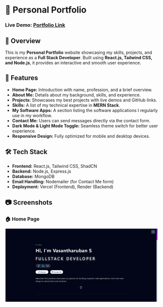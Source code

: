 # 🚀 Personal Portfolio

### Live Demo: [Portfolio Link](https://my-portfolio-flame-two-94.vercel.app/)

## 📌 Overview
This is my **Personal Portfolio** website showcasing my skills, projects, and experience as a **Full Stack Developer**. Built using **React.js, Tailwind CSS, and Node.js**, it provides an interactive and smooth user experience.

## 🎯 Features
- **Home Page:** Introduction with name, profession, and a brief overview.
- **About Me:** Details about my background, skills, and experience.
- **Projects:** Showcases my best projects with live demos and GitHub links.
- **Skills:** A list of my technical expertise in **MERN Stack**.
- **My Software Apps:** A section listing the software applications I regularly use in my workflow.
- **Contact Me:** Users can send messages directly via the contact form.
- **Dark Mode & Light Mode Toggle:** Seamless theme switch for better user experience.
- **Responsive Design:** Fully optimized for mobile and desktop devices.

## 🛠️ Tech Stack
- **Frontend:** React.js, Tailwind CSS, ShadCN
- **Backend:** Node.js, Express.js
- **Database:** MongoDB
- **Email Handling:** Nodemailer (for Contact Me form)
- **Deployment:** Vercel (Frontend), Render (Backend)

## 📷 Screenshots
### 🏠 Home Page
![Home Page](src/assets/HomePage.png)

